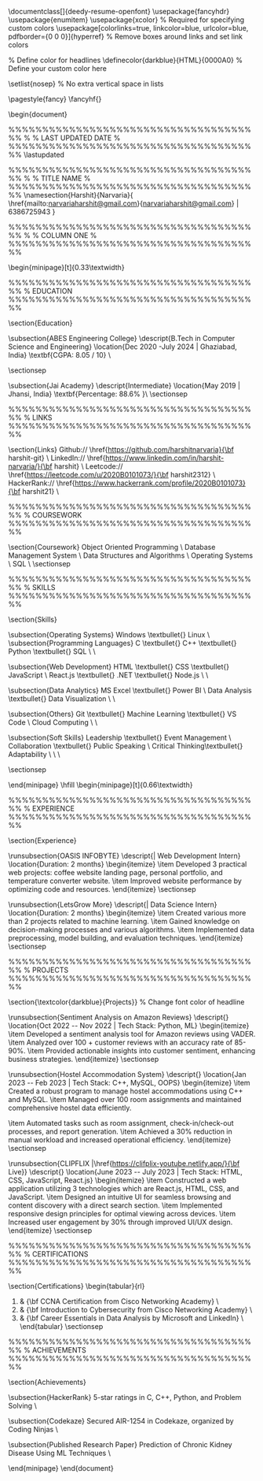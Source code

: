 \documentclass[]{deedy-resume-openfont}
\usepackage{fancyhdr}
\usepackage{enumitem}
\usepackage{xcolor} % Required for specifying custom colors
\usepackage[colorlinks=true, linkcolor=blue, urlcolor=blue, pdfborder={0 0 0}]{hyperref} % Remove boxes around links and set link colors
 
% Define color for headlines
\definecolor{darkblue}{HTML}{0000A0} % Define your custom color here
 
\setlist{nosep} % No extra vertical space in lists
 
\pagestyle{fancy}
\fancyhf{}
 
\begin{document}
 
%%%%%%%%%%%%%%%%%%%%%%%%%%%%%%%%%%%%%%
%
%     LAST UPDATED DATE
%
%%%%%%%%%%%%%%%%%%%%%%%%%%%%%%%%%%%%%%
\lastupdated
 
%%%%%%%%%%%%%%%%%%%%%%%%%%%%%%%%%%%%%%
%
%     TITLE NAME
%
%%%%%%%%%%%%%%%%%%%%%%%%%%%%%%%%%%%%%%
\namesection{Harshit}{Narvaria}{ 
\href{mailto:narvariaharshit@gmail.com}{narvariaharshit@gmail.com} | 6386725943
}
 
%%%%%%%%%%%%%%%%%%%%%%%%%%%%%%%%%%%%%%
%
%     COLUMN ONE
%
%%%%%%%%%%%%%%%%%%%%%%%%%%%%%%%%%%%%%%
 
\begin{minipage}[t]{0.33\textwidth}
 
%%%%%%%%%%%%%%%%%%%%%%%%%%%%%%%%%%%%%%
%     EDUCATION
%%%%%%%%%%%%%%%%%%%%%%%%%%%%%%%%%%%%%%
 
\section{Education}
 
\subsection{ABES Engineering College}
\descript{B.Tech in Computer Science and Engineering}
\location{Dec 2020 -July 2024 | Ghaziabad, India}
\textbf{CGPA: 8.05 / 10} \\
 
\sectionsep
 
\subsection{Jai Academy}
\descript{Intermediate}
\location{May 2019 | Jhansi, India}
\textbf{Percentage: 88.6\% }\\
\sectionsep
 
%%%%%%%%%%%%%%%%%%%%%%%%%%%%%%%%%%%%%%
%     LINKS
%%%%%%%%%%%%%%%%%%%%%%%%%%%%%%%%%%%%%%
 
\section{Links} 
Github:// \href{https://github.com/harshitnarvaria}{\bf harshit-git} \\
LinkedIn:// \href{https://www.linkedin.com/in/harshit-narvaria/}{\bf harshit} \\
Leetcode:// \href{https://leetcode.com/u/2020B0101073/}{\bf harshit2312} \\
HackerRank:// \href{https://www.hackerrank.com/profile/2020B0101073}{\bf harshit21} \\
 
%%%%%%%%%%%%%%%%%%%%%%%%%%%%%%%%%%%%%%
%     COURSEWORK
%%%%%%%%%%%%%%%%%%%%%%%%%%%%%%%%%%%%%%
 
\section{Coursework}
Object Oriented Programming \\
Database Management System \\
Data Structures and Algorithms \\
Operating Systems \\
SQL \\
\sectionsep
 
%%%%%%%%%%%%%%%%%%%%%%%%%%%%%%%%%%%%%%
%     SKILLS
%%%%%%%%%%%%%%%%%%%%%%%%%%%%%%%%%%%%%%
 
\section{Skills}
 
\subsection{Operating Systems}
Windows \textbullet{} Linux \\
\
\subsection{Programming Languages}
C \textbullet{} C++ \textbullet{} Python \textbullet{} SQL \\ 
\
 
\subsection{Web Development}
HTML \textbullet{} CSS \textbullet{} JavaScript \\
React.js \textbullet{} .NET \textbullet{} Node.js \\ 
\
 
\subsection{Data Analytics}
MS Excel \textbullet{} Power BI \\
Data Analysis \textbullet{} Data Visualization \\
\
 
\subsection{Others}
Git \textbullet{} Machine Learning \textbullet{} VS Code \\ Cloud Computing \\
\
 
\subsection{Soft Skills}
Leadership \textbullet{} Event Management \\
Collaboration \textbullet{} Public Speaking \\
Critical Thinking\textbullet{} Adaptability \\
  \\
\
 
\sectionsep
 
\end{minipage} 
\hfill
\begin{minipage}[t]{0.66\textwidth}
 
%%%%%%%%%%%%%%%%%%%%%%%%%%%%%%%%%%%%%%
%     EXPERIENCE
%%%%%%%%%%%%%%%%%%%%%%%%%%%%%%%%%%%%%%
 
\section{Experience}
 
\runsubsection{OASIS INFOBYTE}
\descript{| Web Development Intern}
\location{Duration: 2 months}
\begin{itemize}
  \item Developed 3 practical web projects: coffee website landing page, personal portfolio, and temperature converter website.
  \item Improved website performance by optimizing code and resources.
\end{itemize}
\sectionsep
 
\runsubsection{LetsGrow More}
\descript{| Data Science Intern}
\location{Duration: 2 months}
\begin{itemize}
  \item Created various more than 2 projects related to machine learning.
  \item Gained knowledge on decision-making processes and various algorithms.
  \item Implemented data preprocessing, model building, and evaluation techniques.
\end{itemize}
\sectionsep
 
%%%%%%%%%%%%%%%%%%%%%%%%%%%%%%%%%%%%%%
%     PROJECTS
%%%%%%%%%%%%%%%%%%%%%%%%%%%%%%%%%%%%%%
 
\section{\textcolor{darkblue}{Projects}} % Change font color of headline
 
\runsubsection{Sentiment Analysis on Amazon Reviews}
\descript{} 
\location{Oct 2022 -- Nov 2022 | Tech Stack: Python, ML} 
\begin{itemize}
  \item Developed a sentiment analysis tool for Amazon reviews using VADER.
  \item Analyzed over 100 + customer reviews with an accuracy rate of 85-90\%.
  \item Provided actionable insights into customer sentiment, enhancing business strategies.
\end{itemize}
\sectionsep
 
\runsubsection{Hostel Accommodation System}
\descript{} 
\location{Jan 2023 -- Feb 2023 | Tech Stack: C++, MySQL, OOPS} 
\begin{itemize}
  \item Created a robust program to manage hostel accommodations using C++ and MySQL.
  \item Managed over 100 room assignments and maintained comprehensive hostel data efficiently.
 
  \item Automated tasks such as room assignment, check-in/check-out processes, and report generation.
  \item Achieved a 30\% reduction in manual workload and increased operational efficiency.
\end{itemize}
\sectionsep
 
\runsubsection{CLIPFLIX |\href{https://clifplix-youtube.netlify.app/}{\bf Live}}
\descript{}
\location{June 2023 -- July 2023 | Tech Stack: HTML, CSS, JavaScript, React.js}
\begin{itemize}
  \item Constructed a web application utilizing 3 technologies which are React.js, HTML, CSS, and JavaScript.
  \item Designed an intuitive UI for seamless browsing and content discovery with a direct search section.
  \item Implemented responsive design principles for optimal viewing across devices.
  \item Increased user engagement by 30\% through improved UI/UX design.
\end{itemize}
\sectionsep
 
%%%%%%%%%%%%%%%%%%%%%%%%%%%%%%%%%%%%%%
%     CERTIFICATIONS
%%%%%%%%%%%%%%%%%%%%%%%%%%%%%%%%%%%%%%
 
\section{Certifications} 
\begin{tabular}{rl}
1. & {\bf CCNA Certification from Cisco Networking Academy} \\
2. & {\bf Introduction to Cybersecurity from Cisco Networking Academy} \\
3. & {\bf Career Essentials in Data Analysis by Microsoft and LinkedIn} \\
\end{tabular}
\sectionsep
 
%%%%%%%%%%%%%%%%%%%%%%%%%%%%%%%%%%%%%%
%     ACHIEVEMENTS
%%%%%%%%%%%%%%%%%%%%%%%%%%%%%%%%%%%%%%
 
\section{Achievements}
 
\subsection{HackerRank}
5-star ratings in C, C++, Python, and Problem Solving \\
 
 
\subsection{Codekaze}
Secured AIR-1254 in Codekaze, organized by Coding Ninjas \\
 
 
\subsection{Published Research Paper}
Prediction of Chronic Kidney Disease Using ML Techniques \\
 
\end{minipage}
\end{document}
